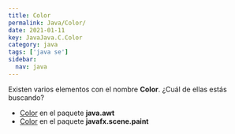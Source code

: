 ```yaml
---
title: Color
permalink: Java/Color/
date: 2021-01-11
key: JavaJava.C.Color
category: java
tags: ['java se']
sidebar: 
  nav: java
---
```


Existen varios elementos con el nombre **Color**. ¿Cuál de ellas estás buscando?
<ul>
<li><a href="/Java/Color-java-awt/">Color</a> en el paquete <strong>java.awt</strong></li>
<li><a href="/Java/Color-javafx-scene-paint/">Color</a> en el paquete <strong>javafx.scene.paint</strong></li>
<ul>
